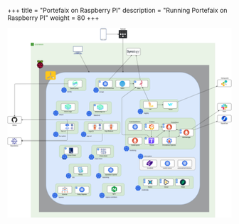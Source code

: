 +++
title = "Portefaix on Raspberry PI"
description = "Running Portefaix on Raspberry PI"
weight = 80
+++

<img src="/docs/images/portefaix-homelab.png"
 alt="Portefaix components"
 class="mt-3 mb-3 border border-info rounded">
